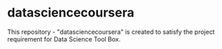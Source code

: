 # datasciencecoursera
This repository - "datasciencecoursera" is created to satisfy the project requirement for Data Science Tool Box. 
